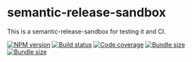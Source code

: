 # semantic-release-sandbox
This is a semantic-release-sandbox for testing it and CI.

[![NPM version](https://badgen.net/npm/v/semantic-release-sandbox)](https://www.npmjs.com/package/semantic-release-sandbox) [![Build status](https://badgen.net/travis/danoc/semantic-release-sandbox)](https://travis-ci.com/danoc/semantic-release-sandbox) [![Code coverage](https://badgen.net/codecov/c/github/danoc/semantic-release-sandbox)](https://codecov.io/gh/danoc/semantic-release-sandbox) [![Bundle size](https://badgen.net/bundlephobia/min/semantic-release-sandbox?label=size)](https://bundlephobia.com/result?p=semantic-release-sandbox) [![Bundle size](https://badgen.net/bundlephobia/minzip/semantic-release-sandbox?label=gzip%20size)](https://bundlephobia.com/result?p=semantic-release-sandbox)
